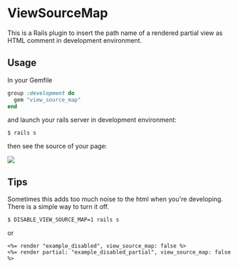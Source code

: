 # ViewSourceMap
This is a Rails plugin to insert the path name of a rendered partial view as HTML comment in development environment.

## Usage
In your Gemfile

```ruby
group :development do
  gem "view_source_map"
end
```

and launch your rails server in development environment:

```
$ rails s
```

then see the source of your page:

![](http://dl.dropbox.com/u/5978869/image/20121204_171625.png)

## Tips
Sometimes this adds too much noise to the html when you're developing.
There is a simple way to turn it off.

```
$ DISABLE_VIEW_SOURCE_MAP=1 rails s
```

or

```
<%= render "example_disabled", view_source_map: false %>
<%= render partial: "example_disabled_partial", view_source_map: false %>
```
